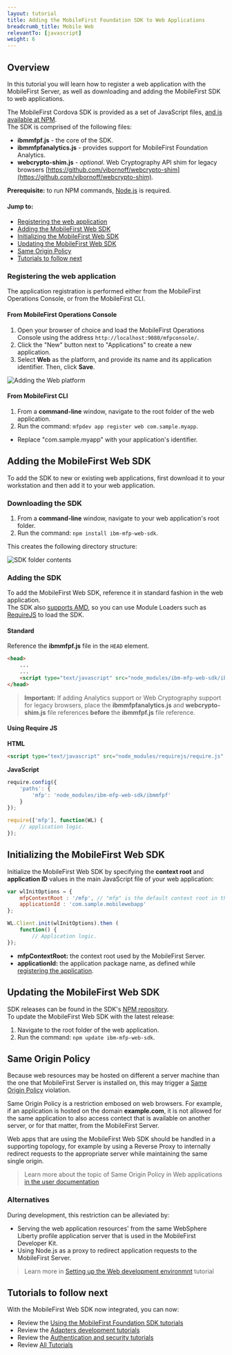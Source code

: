```yaml
---
layout: tutorial
title: Adding the MobileFirst Foundation SDK to Web Applications
breadcrumb_title: Mobile Web
relevantTo: [javascript]
weight: 6
---
```

## Overview
In this tutorial you will learn how to register a web application with the MobileFirst Server, as well as downloading and adding the MobileFirst SDK to web applications.  

The MobileFirst Cordova SDK is provided as a set of JavaScript files, [and is available at NPM](https://www.npmjs.com/package/ibm-mfp-web-sdk).  
The SDK is comprised of the following files:

- **ibmmfpf.js** - the core of the SDK.
- **ibmmfpfanalytics.js** - provides support for MobileFirst Foundation Analytics.
- **webcrypto-shim.js** - *optional*. Web Cryptography API shim for legacy browsers [https://github.com/vibornoff/webcrypto-shim](https://github.com/vibornoff/webcrypto-shim).

**Prerequisite:** to run NPM commands, [Node.js](https://nodejs.org) is required.

#### Jump to:

- [Registering the web application](#registering-the-web-application)
- [Adding the MobileFirst Web SDK](#adding-the-mobilefirst-web-sdk)
- [Initializing the MobileFirst Web SDK](#initializing-the-mobilefirst-web-sdk)
- [Updating the MobileFirst Web SDK](#updating-the-mobilefirst-web-sdk)
- [Same Origin Policy](#same-origin-policy)
- [Tutorials to follow next](#tutorials-to-follow-next)

### Registering the web application
The application registration is performed either from the MobileFirst Operations Console, or from the MobileFirst CLI.

#### From MobileFirst Operations Console

1. Open your browser of choice and load the MobileFirst Operations Console using the address `http://localhost:9080/mfpconsole/`.
2. Click the "New" button next to "Applications" to create a new application.
3. Select **Web** as the platform, and provide its name and its application identifier. Then, click **Save**.

![Adding the Web platform](add-web-platform.png)

#### From MobileFirst CLI

1. From a **command-line** window, navigate to the root folder of the web application.
2. Run the command: `mfpdev app register web com.sample.myapp`.
 - Replace "com.sample.myapp" with your application's identifier.

## Adding the MobileFirst Web SDK
To add the SDK to new or existing web applications, first download it to your workstation and then add it to your web application.

### Downloading the SDK
1. From a **command-line** window, navigate to your web application's root folder.
2. Run the command: `npm install ibm-mfp-web-sdk`.

This creates the following directory structure:

![SDK folder contents](sdk-folder.png)

### Adding the SDK
To add the MobileFirst Web SDK, reference it in standard fashion in the web application.  
The SDK also [supports AMD](https://en.wikipedia.org/wiki/Asynchronous_module_definition), so you can use Module Loaders such as [RequireJS](http://requirejs.org/) to load the SDK.

#### Standard
Reference the **ibmmfpf.js** file in the `HEAD` element.  

```html
<head>
    ...
    ...
    <script type="text/javascript" src="node_modules/ibm-mfp-web-sdk/ibmmfpf.js"></script>
</head>
```

> <span class="glyphicon glyphicon-exclamation-sign" aria-hidden="true"></span> **Important:** If adding Analytics support or Web Cryptography support for legacy browsers, place the **ibmmfpfanalytics.js** and **webcrypto-shim.js** file references **before** the **ibmmfpf.js** file reference.

#### Using Require JS

**HTML**  

```html
<script type="text/javascript" src="node_modules/requirejs/require.js" data-main="index"></script>
```

**JavaScript**

```javascript
require.config({
	'paths': {
		'mfp': 'node_modules/ibm-mfp-web-sdk/ibmmfpf'
	}
});

require(['mfp'], function(WL) {
    // application logic.
});
```

## Initializing the MobileFirst Web SDK
Initialize the MobileFirst Web SDK by specifying the **context root** and **application ID** values in the main JavaScript file of your web application:

```javascript
var wlInitOptions = {
    mfpContextRoot : '/mfp', // "mfp" is the default context root in the MobileFirst Developer Kit
    applicationId : 'com.sample.mobilewebapp'
};

WL.Client.init(wlInitOptions).then (
    function() {
        // Application logic.
});
```

- **mfpContextRoot:** the context root used by the MobileFirst Server.
- **applicationId:** the application package name, as defined while [registering the application](#registering-the-web-application).

## Updating the MobileFirst Web SDK
SDK releases can be found in the SDK's [NPM repository](https://www.npmjs.com/package/ibm-mfp-web-sdk).  
To update the MobileFirst Web SDK with the latest release: 

1. Navigate to the root folder of the web application.
2. Run the command: `npm update ibm-mfp-web-sdk`.

## Same Origin Policy
Because web resources may be hosted on different a server machine than the one that MobileFirst Server is installed on, this may trigger a [Same Origin Policy](https://developer.mozilla.org/en-US/docs/Web/Security/Same-origin_policy) violation.

Same Origin Policy is a restriction embosed on web browsers. For example, if an application is hosted on the domain **example.com**, it is not allowed for the same application to also access contect that is available on another server, or for that matter, from the MobileFirst Server.

Web apps that are using the MobileFirst Web SDK should be handled in a supporting topology, for example by using a Reverse Proxy to internally redirect requests to the appropriate server while maintaining the same single origin.

> Learn more about the topic of Same Origin Policy in Web applications [in the user documentation](http://www.ibm.com/support/knowledgecenter/SSHS8R_8.0.0/wl_welcome.html)

### Alternatives
During development, this restriction can be alleviated by:

- Serving the web application resources' from the same WebSphere Liberty profile application server that is used in the MobileFirst Developer Kit.
- Using Node.js as a proxy to redirect application requests to the MobileFirst Server.

> Learn more in [Setting up the Web development environmnt](../../setting-up-your-development-environment/web-development-environment) tutorial

## Tutorials to follow next
With the MobileFirst Web SDK now integrated, you can now:

- Review the [Using the MobileFirst Foundation SDK tutorials](../../using-the-mfpf-sdk/)
- Review the [Adapters development tutorials](../../adapters/)
- Review the [Authentication and security tutorials](../../authentication-and-security/)
- Review [All Tutorials](../../all-tutorials)
